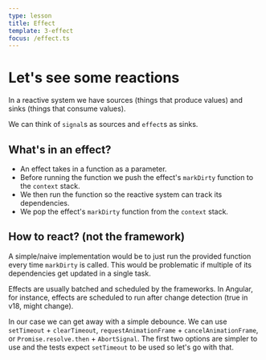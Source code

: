 ```yaml
---
type: lesson
title: Effect
template: 3-effect
focus: /effect.ts
---
```


# Let's see some reactions

In a reactive system we have sources (things that produce values) and sinks (things that consume values).

We can think of `signal`s as sources and `effect`s as sinks.

## What's in an effect?

- An effect takes in a function as a parameter.
- Before running the function we push the effect's `markDirty` function to the `context` stack.
- We then run the function so the reactive system can track its dependencies.
- We pop the effect's `markDirty` function from the `context` stack.

## How to react? (not the framework)

A simple/naive implementation would be to just run the provided function every time `markDirty` is called. This would be problematic if multiple of its dependencies get updated in a single task.

Effects are usually batched and scheduled by the frameworks. In Angular, for instance, effects are scheduled to run after change detection (true in v18, might change).

In our case we can get away with a simple debounce. We can use `setTimeout` + `clearTimeout`, `requestAnimationFrame` + `cancelAnimationFrame`, or `Promise.resolve.then` + `AbortSignal`. The first two options are simpler to use and the tests expect `setTimeout` to be used so let's go with that.
